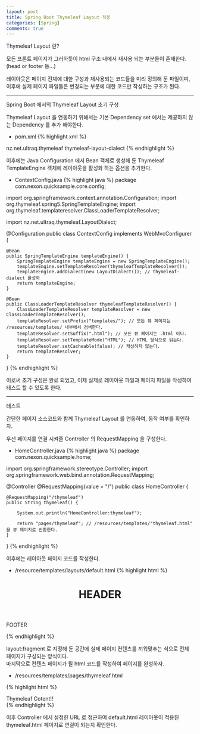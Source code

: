 ```yaml
---
layout: post
title: Spring Boot Thymeleaf Layout 적용
categories: [Spring]
comments: true
---
```


Thymeleaf Layout 란?

모든 프론트 페이지가 그러하듯이 html 구조 내에서 재사용 되는 부분들이 존재한다. (head or footer 등...)

레이아웃은 페이지 전체에 대한 구성과 재사용되는 코드들을 미리 정의해 둔 파일이며, 이후에 실제 페이지 파일들은 변경되는 부분에 대한 코드만 작성하는 구조가 된다.

-------------

Spring Boot 에서의 Thymeleaf Layout 초기 구성

Thymeleaf Layout 을 연동하기 위해서는 기본 Dependency set 에서는 제공하지 않는 Dependency 를 추가 해야한다.

- pom.xml
{% highlight xml %}
<dependencies>
    <!-- ... -->
    <dependency>
        <groupId>nz.net.ultraq.thymeleaf</groupId>
			<artifactId>thymeleaf-layout-dialect</artifactId>
	</dependency>
    <!-- ... -->
</dependencies>
{% endhighlight %}

이후에는 Java Configuration 에서 Bean 객체로 생성해 둔 Thymeleaf TemplateEngine 객체에 레이아웃을 활성화 하는 옵션을 추가한다.

- ContextConfig.java
{% highlight java %}
package com.nexon.quicksample.core.config;
 
import org.springframework.context.annotation.Configuration;
import org.thymeleaf.spring5.SpringTemplateEngine;
import org.thymeleaf.templateresolver.ClassLoaderTemplateResolver;

import nz.net.ultraq.thymeleaf.LayoutDialect;
 
@Configuration
public class ContextConfig implements WebMvcConfigurer {
     
    @Bean
    public SpringTemplateEngine templateEngine() {
        SpringTemplateEngine templateEngine = new SpringTemplateEngine();
        templateEngine.setTemplateResolver(thymeleafTemplateResolver());
        templateEngine.addDialect(new LayoutDialect()); // thymeleaf-dialect 활성화
        return templateEngine;
    }

    @Bean
    public ClassLoaderTemplateResolver thymeleafTemplateResolver() {
        ClassLoaderTemplateResolver templateResolver = new ClassLoaderTemplateResolver();
        templateResolver.setPrefix("templates/"); // 모든 뷰 페이지는 /resources/templates/ 내부에서 검색한다.
        templateResolver.setSuffix(".html"); // 모든 뷰 페이지는 .html 이다.
        templateResolver.setTemplateMode("HTML"); // HTML 형식으로 읽는다.
        templateResolver.setCacheable(false); // 캐싱하지 않는다.
        return templateResolver;
    }     
}
{% endhighlight %}

이로써 초기 구성은 완료 되었고, 이제 실제로 레이아웃 파일과 페이지 파일을 작성하여 테스트 할 수 있도록 한다.

-------------

테스트

간단한 페이지 소스코드와 함께 Thymeleaf Layout 를 연동하여, 동작 여부를 확인하자.

우선 페이지를 연결 시켜줄 Controller 의 RequestMapping 을 구성한다.

- HomeController.java
{% highlight java %}
package com.nexon.quicksample.home;
 
import org.springframework.stereotype.Controller;
import org.springframework.web.bind.annotation.RequestMapping;
 
@Controller
@RequestMapping(value = "/")
public class HomeController {
     
    @RequestMapping("/thymeleaf")
    public String thymeleaf() {
         
        System.out.println("HomeController:thymeleaf");
         
        return "pages/thymeleaf"; // /resources/templates/"thymeleaf.html" 을 뷰 페이지로 반환한다.
    }
     
}
{% endhighlight %}

이후에는 레이아웃 페이지 코드를 작성한다.

- /resource/templates/layouts/default.html
{% highlight html %}
<!DOCTYPE html>
<html lang="ko"
	xmlns:th="http://www.thymeleaf.org"
	xmlns:layout="http://www.ultraq.net.nz/thymeleaf/layout">
<head>
	<title>THYMELEAF with Layout</title>
	<meta charset="utf-8">
</head>
<body>

<header>
	<h1>HEADER</h1>
</header>

<div layout:fragment="content">
</div>

<footer>
    <p>FOOTER</p>
</footer>

</body>
</html>
{% endhighlight %}

layout:fragment 로 지정해 둔 공간에 실제 페이지 컨텐츠를 끼워맞추는 식으로 전체 페이지가 구성되는 방식이다.  
마지막으로 컨텐츠 페이지가 될 html 코드를 작성하여 페이지를 완성하자.

- /resources/templates/pages/thymeleaf.html

{% highlight html %}
<html lang="ko"
	xmlns:th="http://www.thymeleaf.org"
	xmlns:layout="http://www.ultraq.net.nz/thymeleaf/layout"
    layout:decorator="layouts/default">

<div layout:fragment="content">
Thymeleaf Cotent!!
</div>

</html>
{% endhighlight %}

이후 Controller 에서 설정한 URL 로 접근하여 default.html 레이아웃이 적용된 thymeleaf.html 페이지로 연결이 되는지 확인한다.